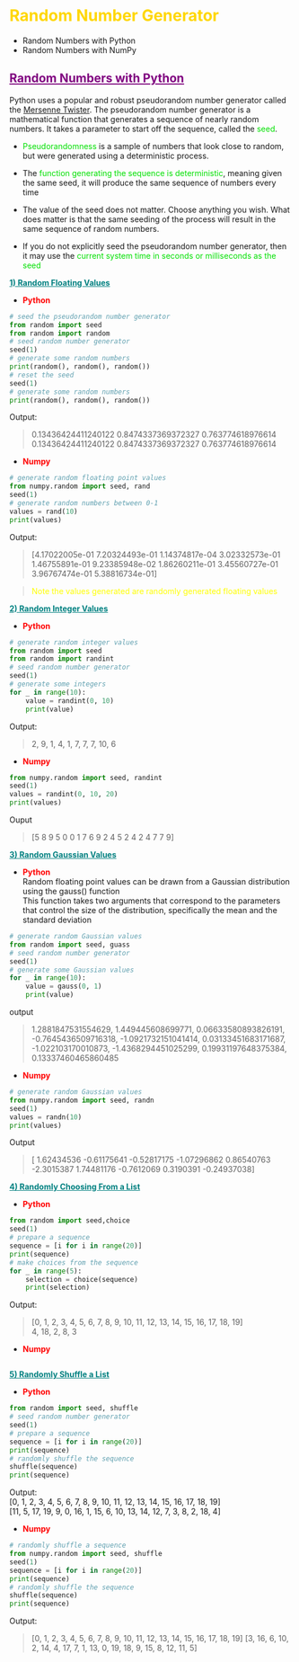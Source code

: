 # <font color="gold">__Random Number Generator__</font>
- Random Numbers with Python
- Random Numbers with NumPy
## <font color="purple"><ins><b>Random Numbers with Python</b></ins></font>
Python uses a popular and robust pseudorandom number generator called the [Mersenne Twister](https://en.wikipedia.org/wiki/Mersenne_Twister). The pseudorandom number generator is a mathematical function that generates a sequence of nearly random numbers. It takes a parameter to start off the sequence, called the <font color="gren">seed</font>.

- <font color="gren">Pseudorandomness</font> is a sample of numbers that look close to random, but were generated using a deterministic process.

- The <font color="gren">function generating the sequence is deterministic</font>, meaning given the same seed, it will produce the same sequence of numbers every time

- The value of the seed does not matter. Choose anything you wish. What does matter is that the same seeding of the process will result in the same sequence of random numbers.

- If you do not explicitly seed the pseudorandom number generator, then it may use the <font color="gren">current system time in seconds or milliseconds as the seed</font>

<font color="teal"><ins><b>__1) Random Floating Values__</ins></b></font>
- <font color="red">__Python__</font>
```python
# seed the pseudorandom number generator
from random import seed
from random import random
# seed random number generator
seed(1)
# generate some random numbers
print(random(), random(), random())
# reset the seed
seed(1)
# generate some random numbers
print(random(), random(), random())
```
Output: 
> 0.13436424411240122 0.8474337369372327 0.763774618976614
> 0.13436424411240122 0.8474337369372327 0.763774618976614

- <font color="red">__Numpy__</font>
```python
# generate random floating point values
from numpy.random import seed, rand
seed(1)
# generate random numbers between 0-1
values = rand(10)
print(values)
```
Output:
> [4.17022005e-01 7.20324493e-01 1.14374817e-04 3.02332573e-01
 1.46755891e-01 9.23385948e-02 1.86260211e-01 3.45560727e-01
 3.96767474e-01 5.38816734e-01]
 
> <font color="yellow">Note the values generated are randomly generated floating values</font>


<font color="teal"><ins><b>__2) Random Integer Values__</ins></b></font>
- <font color="red">__Python__</font>
```python
# generate random integer values
from random import seed
from random import randint
# seed random number generator
seed(1)
# generate some integers
for _ in range(10):
	value = randint(0, 10)
	print(value)
```
Output:
> 2, 9, 1, 4, 1, 7, 7, 7, 10, 6

- <font color="red">__Numpy__</font>
```python
from numpy.random import seed, randint
seed(1)
values = randint(0, 10, 20)
print(values)
```
Ouput
> [5 8 9 5 0 0 1 7 6 9 2 4 5 2 4 2 4 7 7 9]


<font color="teal"><ins><b>__3) Random Gaussian Values__</ins></b></font>
- <font color="red">__Python__</font>
<br>Random floating point values can be drawn from a Gaussian distribution using the gauss() function<br>
This function takes two arguments that correspond to the parameters that control the size of the distribution, specifically the mean and the standard deviation
```python
# generate random Gaussian values
from random import seed, guass
# seed random number generator
seed(1)
# generate some Gaussian values
for _ in range(10):
	value = gauss(0, 1)
	print(value)
```
output
> 1.2881847531554629, 1.449445608699771, 0.06633580893826191, -0.7645436509716318, -1.0921732151041414, 0.03133451683171687, -1.022103170010873, -1.4368294451025299, 0.19931197648375384, 0.13337460465860485

- <font color="red">__Numpy__</font>
```python
# generate random Gaussian values
from numpy.random import seed, randn
seed(1)
values = randn(10)
print(values)
```
Output
> [ 1.62434536 -0.61175641 -0.52817175 -1.07296862  0.86540763 -2.3015387
  1.74481176 -0.7612069   0.3190391  -0.24937038]

<font color="teal"><ins><b>__4) Randomly Choosing From a List__</ins></b></font>
- <font color="red">__Python__</font>
```python
from random import seed,choice
seed(1)
# prepare a sequence
sequence = [i for i in range(20)]
print(sequence)
# make choices from the sequence
for _ in range(5):
	selection = choice(sequence)
	print(selection)
```
Output: 
> [0, 1, 2, 3, 4, 5, 6, 7, 8, 9, 10, 11, 12, 13, 14, 15, 16, 17, 18, 19]<br>
> 4, 18, 2, 8, 3

- <font color="red">__Numpy__</font>
```python
```

<font color="teal"><ins><b>__5) Randomly Shuffle a List__</ins></b></font>
- <font color="red">__Python__</font>
```python
from random import seed, shuffle
# seed random number generator
seed(1)
# prepare a sequence
sequence = [i for i in range(20)]
print(sequence)
# randomly shuffle the sequence
shuffle(sequence)
print(sequence)
```
Output: <br>
[0, 1, 2, 3, 4, 5, 6, 7, 8, 9, 10, 11, 12, 13, 14, 15, 16, 17, 18, 19]<br>
[11, 5, 17, 19, 9, 0, 16, 1, 15, 6, 10, 13, 14, 12, 7, 3, 8, 2, 18, 4]<br>

- <font color="red">__Numpy__</font>
```python
# randomly shuffle a sequence
from numpy.random import seed, shuffle
seed(1)
sequence = [i for i in range(20)]
print(sequence)
# randomly shuffle the sequence
shuffle(sequence)
print(sequence)
```
Output:
> [0, 1, 2, 3, 4, 5, 6, 7, 8, 9, 10, 11, 12, 13, 14, 15, 16, 17, 18, 19]
[3, 16, 6, 10, 2, 14, 4, 17, 7, 1, 13, 0, 19, 18, 9, 15, 8, 12, 11, 5]